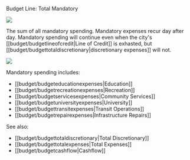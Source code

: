Budget Line: Total Mandatory

![](docs/images/order.png)

The sum of all mandatory spending. Mandatory expenses recur day after day. Mandatory spending will continue even when the city's [[budget/budgetlineofcredit|Line of Credit]] is exhasted, but [[budget/budgettotaldiscretionary|discretionary expenses]] will not.

![](Chart::StatTotalMandatoryStat)

Mandatory spending includes:
* [[budget/budgeteducationexpenses|Education]]
* [[budget/budgetrecreationexpenses|Recreation]]
* [[budget/budgetservicesexpenses|Community Services]]
* [[budget/budgetuniversityexpenses|University]]
* [[budget/budgettransitexpenses|Transit Operations]]
* [[budget/budgetrepairexpenses|Infrastructure Repairs]]

See also:
* [[budget/budgettotaldiscretionary|Total Discretionary]]
* [[budget/budgettotalexpenses|Total Expenses]]
* [[budget/budgetcashflow|Cashflow]]

